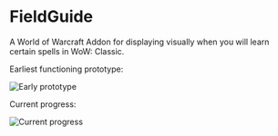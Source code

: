# FieldGuide
A World of Warcraft Addon for displaying visually when you will learn certain spells in WoW: Classic.

Earliest functioning prototype:

![Early prototype](https://i.imgur.com/B4EOGgQ.png)


Current progress:

![Current progress](https://i.imgur.com/nYR8zW9.png)
